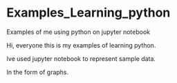 # Examples_Learning_python
Examples of me using python on jupyter notebook 

Hi, everyone this is my examples of learning python. 

Ive used jupyter notebook to represent sample data. 

In the form of graphs.


